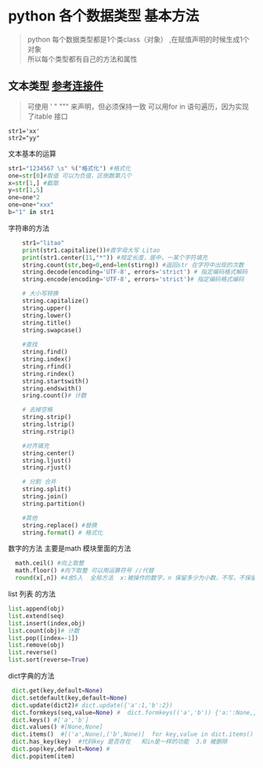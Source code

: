 # python 各个数据类型 基本方法 
>python 每个数据类型都是1个类class（对象） ,在赋值声明的时候生成1个对象   
所以每个类型都有自己的方法和属性
## 文本类型 [参考连接件](https://www.runoob.com/python/python-strings.html)
> 可使用 ' " """ 来声明，但必须保持一致 
  可以用for in 语句遍历，因为实现了itable 接口
~~~
str1='xx'
str2="yy"
~~~
文本基本的运算
~~~python
str1="1234567 \s" %("格式化") #格式化
one=str[0]#取值 可以为负值，区倒数第几个
x=str[1,] #截取
y=str[1,5]
one=one*2
one=one+"xxx"
b="1" in str1
~~~ 

字符串的方法
~~~python
    str1="litao"
    print(str1.capitalize())#首字母大写 Litao
    print(str1.center(11,"*")) #规定长度，居中，一某个字符填充
    string.count(str,beg=0,end=len(stirng)) #返回str 在字符中出现的次数
    string.decode(encoding='UTF-8', errors='strict') # 指定编码格式解码
    string.encode(encoding='UTF-8', errors='strict')# 指定编码格式编码

    # 大小写转换
    string.capitalize()
    string.upper()
    string.lower()
    string.title()
    string.swapcase()
     
    #查找
    string.find()
    string.index()
    string.rfind()
    string.rindex()
    string.startswith()
    string.endswith()
    sring.count()# 计数

    # 去掉空格
    string.strip()
    string.lstrip()
    string.rstrip()

    #对齐填充
    string.center()
    string.ljust()
    string.rjust()

    # 分割 合并
    string.split() 
    string.join()
    string.partition()

    #其他 
    string.replace() #替换
    string.format() # 格式化

~~~
数字的方法 主要是math 模块里面的方法
~~~python
  math.ceil() #向上取整 
  math.floor() #向下取整 可以用运算符号 //代替
  round(x[,n]) #4舍5入  全局方法  x:被操作的数字，n 保留多少为小数，不写，不保留小数
~~~
list 列表 的方法
~~~python
list.append(obj)
list.extend(seq)
list.insert(index,obj)
list.count(obj)# 计数
list.pop([index=-1])
list.remove(obj)
list.reverse()
list.sort(reverse=True)
~~~
dict字典的方法
~~~python
 dict.get(key,default=None)
 dict.setdefault(key,default=None)
 dict.update(dict2)# dict.update({'a':1,'b':2})
 dict.formkeys(seq,value=None) #  dict.formkeys(('a','b')) {'a:':None,}
 dict.keys() #['a','b']
 dict.values() #[None,None]
 dict.items()  #[('a',None),('b',None)]  for key,value in dict.items()
 dict.has_key(key)  #代码key 是否存在   和in是一样的功能  3.0 被删除
 dict.pop(key,default=None) # 
 dict.popitem(item)
~~~
